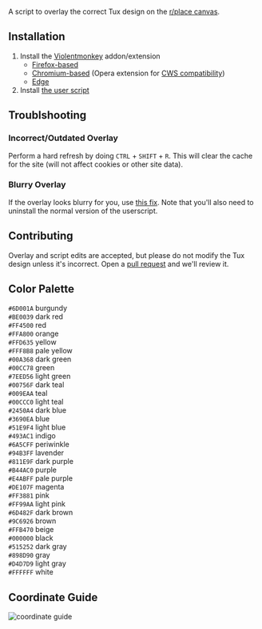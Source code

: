 A script to overlay the correct Tux design on the [r/place canvas](https://new.reddit.com/r/place/).

## Installation

1. Install the [Violentmonkey](https://violentmonkey.github.io/) addon/extension
    - [Firefox-based](https://addons.mozilla.org/addon/violentmonkey)
    - [Chromium-based](https://chrome.google.com/webstore/detail/jinjaccalgkegednnccohejagnlnfdag) (Opera extension for [CWS compatibility](https://addons.opera.com/extensions/details/install-chrome-extensions/))
    - [Edge](https://microsoftedge.microsoft.com/addons/detail/violentmonkey/eeagobfjdenkkddmbclomhiblgggliao)
2. Install [the user script](https://r-placetux.github.io/place_tux/userscript.user.js)

## Troublshooting

### Incorrect/Outdated Overlay
Perform a hard refresh by doing `CTRL` + `SHIFT` + `R`. This will clear the cache for the site (will not affect cookies or other site data).

### Blurry Overlay
If the overlay looks blurry for you, use [this fix](https://r-placetux.github.io/place_tux/userscript-blurfix.user.js). Note that you'll also need to uninstall the normal version of the userscript.

## Contributing
Overlay and script edits are accepted, but please do not modify the Tux design unless it's incorrect. Open a [pull request](https://github.com/r-PlaceTux/overlay/compare) and we'll review it.

## Color Palette
`#6D001A` burgundy  
`#BE0039` dark red  
`#FF4500` red  
`#FFA800` orange  
`#FFD635` yellow  
`#FFF8B8` pale yellow  
`#00A368` dark green  
`#00CC78` green  
`#7EED56` light green  
`#00756F` dark teal  
`#009EAA` teal  
`#00CCC0` light teal  
`#2450A4` dark blue  
`#3690EA` blue  
`#51E9F4` light blue  
`#493AC1` indigo  
`#6A5CFF` periwinkle  
`#94B3FF` lavender  
`#811E9F` dark purple  
`#B44AC0` purple  
`#E4ABFF` pale purple  
`#DE107F` magenta  
`#FF3881` pink  
`#FF99AA` light pink  
`#6D482F` dark brown  
`#9C6926` brown  
`#FFB470` beige  
`#000000` black  
`#515252` dark gray  
`#898D90` gray  
`#D4D7D9` light gray  
`#FFFFFF` white  

## Coordinate Guide
![coordinate guide](https://r-placetux.github.io/place_tux/tux_coords.png)
